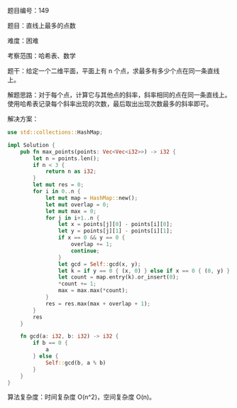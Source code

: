 题目编号：149

题目：直线上最多的点数

难度：困难

考察范围：哈希表、数学

题干：给定一个二维平面，平面上有 n 个点，求最多有多少个点在同一条直线上。

解题思路：对于每个点，计算它与其他点的斜率，斜率相同的点在同一条直线上。使用哈希表记录每个斜率出现的次数，最后取出出现次数最多的斜率即可。

解决方案：

```rust
use std::collections::HashMap;

impl Solution {
    pub fn max_points(points: Vec<Vec<i32>>) -> i32 {
        let n = points.len();
        if n < 3 {
            return n as i32;
        }
        let mut res = 0;
        for i in 0..n {
            let mut map = HashMap::new();
            let mut overlap = 0;
            let mut max = 0;
            for j in i+1..n {
                let x = points[j][0] - points[i][0];
                let y = points[j][1] - points[i][1];
                if x == 0 && y == 0 {
                    overlap += 1;
                    continue;
                }
                let gcd = Self::gcd(x, y);
                let k = if y == 0 { (x, 0) } else if x == 0 { (0, y) } else { (x / gcd, y / gcd) };
                let count = map.entry(k).or_insert(0);
                *count += 1;
                max = max.max(*count);
            }
            res = res.max(max + overlap + 1);
        }
        res
    }

    fn gcd(a: i32, b: i32) -> i32 {
        if b == 0 {
            a
        } else {
            Self::gcd(b, a % b)
        }
    }
}
```

算法复杂度：时间复杂度 O(n^2)，空间复杂度 O(n)。